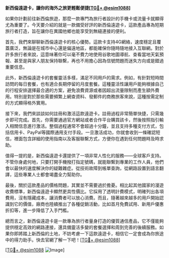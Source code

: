 **新西倫遠遊卡，讓你的海外之旅更輕鬆便捷[[TG💪+ @esim1088](https://t.me/s/esim1088)]**

如果你計劃前往新西倫旅遊，那麼一款專門為旅行者設計的手機卡或流量卡就顯得尤為重要了。今天要介紹的就是一款備受好評的新西倫遠遊卡，這款產品專為短期旅行者打造，旨在讓你在異國他鄉也能享受到無縫連接的便利。

首先，我們來聊聊新西倫遠遊卡的核心優勢。這款卡支持4G網絡，速度穩定且覆蓋廣泛，無論是在城市中心還是偏遠地區，都能確保你隨時隨地接入互聯網。對於許多旅行者來說，這意味著你可以毫不費力地使用谷歌地圖導航、查看當地天氣預報、甚至是與家人朋友保持聯繫，再也不用擔心因為信號問題而迷失方向或是錯過重要信息。

此外，新西倫遠遊卡的套餐靈活多樣，滿足不同用戶的需求。例如，有針對短時間訪問的每日套餐，也有適合長期停留的月度套餐。這種靈活性讓用戶能夠根據自己的行程安排選擇最合適的方案，避免浪費資源或者因超出流量限制而產生額外費用。特別是對於那些需要頻繁上網查資料、發郵件的商務旅客來說，這種按需定制的方式顯得格外實用。

接下來，我們來談談如何註冊和激活這款遠遊卡。註冊過程非常簡單快捷，只需幾步即可完成。首先，你需要通過官方網站或者合作平台購買該卡，然後按照指引輸入相關信息進行激活。整個過程通常不會超過十分鐘，並且支持多種支付方式，包括信用卡、PayPal等國際通用支付手段。一旦激活成功，你就會收到一條確認短信，裡面包含詳細的使用指南以及客服聯繫方式，方便你在遇到任何問題時及時求助。

值得一提的是，新西倫遠遊卡還提供了一項非常人性化的服務——全球客戶支持。不管你身處何地，只要打開手機撥打指定號碼，就能聯繫到專業的工作人員，他們會以最快的速度解決你的疑難雜症。從技術故障到帳單查詢，從網路設置到語言翻譯，這些專業人士都會竭盡全力幫助你。

最後，關於這款產品的價格問題，其實並不需要過於擔憂。相比起其他國家的漫遊收費標準，新西倫遠遊卡顯然更具性價比。它採用了透明計費模式，明確列出各項費用，沒有隱藏成本，讓消費者可以放心消費。而且，隨著越來越多的用戶開始認識到它的價值，廠商也陸續推出了各種促銷活動，比如首月免費試用、新用戶優惠折扣等，進一步降低了入手門檻。

總而言之，新西倫遠遊卡是一款專為旅行者量身打造的優質通信產品，它不僅能夠提供穩定高效的網路連接，還具備靈活多變的套餐選擇和周到完善的後續服務。如果你即將踏上新西倫的土地，不妨考慮一下這款遠遊卡，相信它一定會成為你旅途中的得力助手。快去官網了解一下吧！[[TG💪+ @esim1088](https://t.me/s/esim1088)]

[[TG💪+ @esim1088](https://t.me/s/esim1088) ![Image](https://i.postimg.cc/4NQfJmqS/Snipaste-2025-05-13-00-14-12.png)]
